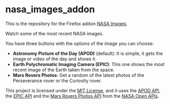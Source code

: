 # nasa_images_addon
This is the repository for the Firefox addon [NASA Images](https://addons.mozilla.org/es/firefox/addon/nasa-images/).

Watch some of the most recent NASA images.

You have three buttons with the options of the image you can choose:

<ul>
    <li><b>Astronomy Picture of the Day (APOD)</b> (default): It is simple, it gets the image or video of the day and shows it.</li>
    <li><b>Earth Polychromatic Imaging Camera (EPIC)</b>: This one shows the most recent image of the Earth taken from the space.</li>
    <li><b>Mars Rovers Photos</b>: Get a random of the latest photos of the Perseverance rover or the Curiosity rover.</li>
</ul>

This project is licensed under the [MIT License](https://choosealicense.com/licenses/mit/), and it uses the [APOD API](https://github.com/nasa/apod-api#docs), the [EPIC API](https://epic.gsfc.nasa.gov/about/api) and the [Mars Rovers Photos API](https://github.com/chrisccerami/mars-photo-api) from the [NASA Open APIs](https://api.nasa.gov/).
